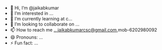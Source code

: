 - 👋 Hi, I’m @jaikabkumar
- 👀 I’m interested in ...
- 🌱 I’m currently learning at c...
- 💞️ I’m looking to collaborate on ...
- 📫 How to reach me ...jaikabkumarcsc@gmail.com,mob-6202980092
- 😄 Pronouns: ...
- ⚡ Fun fact: ...

<!---
jaikabkumar/jaikabkumar is a ✨ special ✨ repository because its `README.md` (this file) appears on your GitHub profile.
You can click the Preview link to take a look at your changes.
--->
